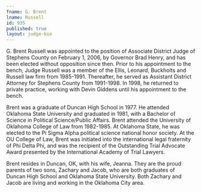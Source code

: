 ```yaml
---
fname: G. Brent
lname: Russell
id: 935
published: true
layout: judge-bio
---
```

G. Brent Russell was appointed to the position of Associate
District Judge of Stephens County on February 1, 2006, by Governor Brad
Henry, and has been elected without opposition since then. Prior to his
appointment to the bench, Judge Russell was a member of the Ellis,
Leonard, Buckholts and Russell law firm from 1985-1991. Thereafter, he
served as Assistant District Attorney for Stephens County from
1991-1998. In 1998, he returned to private practice, working with Devin
Giddens until his appointment to the bench.

Brent was a graduate of Duncan High School in 1977. He attended Oklahoma
State University and graduated in 1981, with a Bachelor of Science in
Political Science/Public Affairs. Brent attended the University of
Oklahoma College of Law from 1982-1985. At Oklahoma State, he was
elected to the Pi Sigma Alpha political science national honor society.
At the OU College of Law, Brent was initiated into the international
legal fraternity of Phi Delta Phi, and was the recipient of the
Outstanding Trial Advocate Award presented by the International Academy
of Trial Lawyers.

Brent resides in Duncan, OK, with his wife, Jeanna. They are the proud
parents of two sons, Zachary and Jacob, who are both graduates of Duncan
High School and Oklahoma State University. Both Zachary and Jacob are
living and working in the Oklahoma City area.
